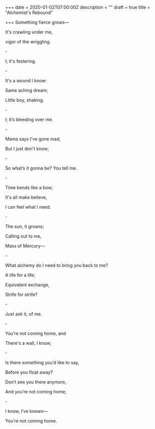 +++
date = 2020-01-02T07:00:00Z
description = ""
draft = true
title = "Alchemist's Rebound"

+++
Something fierce grows—

It's crawling under me,

vigor of the wriggling.

\-

I; it's festering.

\-

It's a wound I know:

Same aching dream;

Little boy, shaking.

\-

I; it’s bleeding over me.

\-

Mama says I've gone mad,

But I just don't know;

\-

So what’s it gonna be? You tell me.

\-

Time bends like a bow;

It's all make believe,

I can feel what I need.

\-

The sun, it groans;

Calling out to me,

Mass of Mercury—

\-

What alchemy do I need to bring you back to me?

A life for a life;

Equivalent exchange,

Strife for strife?

\-

Just ask it, of me.

\-

You’re not coming home, and

There's a wall, I know;

\-

Is there something you’d like to say,

Before you float away?

Don’t see you there anymore,

And you’re not coming home;

\-

I know, I’ve known—

You’re not coming home.